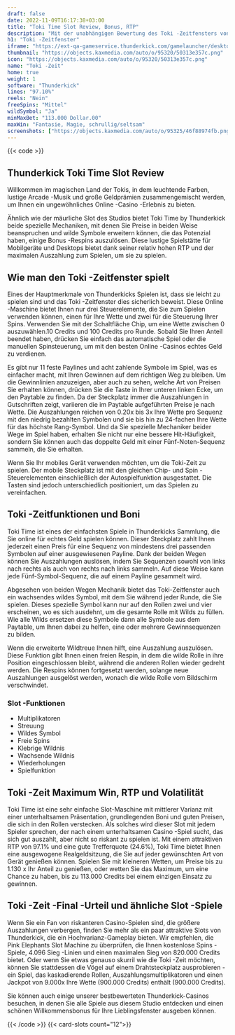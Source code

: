 ```yaml
---
draft: false
date: 2022-11-09T16:17:38+03:00
title: "Toki Time Slot Review, Bonus, RTP"
description: "Mit der unabhängigen Bewertung des Toki -Zeitfensters von Thunderkick können Sie kostenlos oder echtes Geld spielen und hier einen Bonus erhalten!"
h1: "Toki -Zeitfenster"
iframe: "https://ext-qa-gameservice.thunderkick.com/gamelauncher/desktopLauncher/external-lobby?gameId=tk-tokitime&operatorId=2&container=container&freeAccountCurrencyIso=EUR&freeAccountBalance=5000"
thumbnail: "https://objects.kaxmedia.com/auto/o/95320/50313e357c.png"
icon: "https://objects.kaxmedia.com/auto/o/95320/50313e357c.png"
name: "Toki -Zeit"
home: true
weight: 1
software: "Thunderkick"
lines: "97.10%"
reels: "Nein"
freeSpins: "Mittel"
wildSymbol: "Ja"
minMaxBet: "113.000 Dollar.00"
maxWin: "Fantasie, Magie, schrullig/seltsam"
screenshots: ["https://objects.kaxmedia.com/auto/o/95325/46f88974fb.png"]
---
```


{{< code >}}<h2>Thunderkick Toki Time Slot Review</h2><p>Willkommen im magischen Land der Tokis, in dem leuchtende Farben, lustige Arcade -Musik und große Geldprämien zusammengemischt werden, um Ihnen ein ungewöhnliches Online -Casino -Erlebnis zu bieten.</p><p>Ähnlich wie der mäurliche Slot des Studios bietet Toki Time by Thunderkick beide spezielle Mechaniken, mit denen Sie Preise in beiden Weise beanspruchen und wilde Symbole erweitern können, die das Potenzial haben, einige Bonus -Respins auszulösen. Diese lustige Spielstätte für Mobilgeräte und Desktops bietet dank seiner relativ hohen RTP und der maximalen Auszahlung zum Spielen, um sie zu spielen.</p><h2>Wie man den Toki -Zeitfenster spielt</h2><p>Eines der Hauptmerkmale von Thunderkicks Spielen ist, dass sie leicht zu spielen sind und das Toki -Zeitfenster dies sicherlich beweist. Diese Online -Maschine bietet Ihnen nur drei Steuerelemente, die Sie zum Spielen verwenden können, einen für Ihre Wette und zwei für die Steuerung Ihrer Spins. Verwenden Sie mit der Schaltfläche Chip, um eine Wette zwischen 0 auszuwählen.10 Credits und 100 Credits pro Runde. Sobald Sie Ihren Anteil beendet haben, drücken Sie einfach das automatische Spiel oder die manuellen Spinsteuerung, um mit den besten Online -Casinos echtes Geld zu verdienen.</p><p>Es gibt nur 11 feste Paylines und acht zahlende Symbole im Spiel, was es einfacher macht, mit Ihren Gewinnen auf dem richtigen Weg zu bleiben. Um die Gewinnlinien anzuzeigen, aber auch zu sehen, welche Art von Preisen Sie erhalten können, drücken Sie die Taste in Ihrer unteren linken Ecke, um den Paytable zu finden. Da der Steckplatz immer die Auszahlungen in Gutschriften zeigt, variieren die im Paytable aufgeführten Preise je nach Wette. Die Auszahlungen reichen von 0.20x bis 3x Ihre Wette pro Sequenz mit den niedrig bezahlten Symbolen und sie bis hin zu 24-fachen Ihre Wette für das höchste Rang-Symbol. Und da Sie spezielle Mechaniker beider Wege im Spiel haben, erhalten Sie nicht nur eine bessere Hit-Häufigkeit, sondern Sie können auch das doppelte Geld mit einer Fünf-Noten-Sequenz sammeln, die Sie erhalten.</p><p>Wenn Sie Ihr mobiles Gerät verwenden möchten, um die Toki-Zeit zu spielen. Der mobile Steckplatz ist mit den gleichen Chip- und Spin -Steuerelementen einschließlich der Autospielfunktion ausgestattet. Die Tasten sind jedoch unterschiedlich positioniert, um das Spielen zu vereinfachen.</p><h2>Toki -Zeitfunktionen und Boni</h2><p>Toki Time ist eines der einfachsten Spiele in Thunderkicks Sammlung, die Sie online für echtes Geld spielen können. Dieser Steckplatz zahlt Ihnen jederzeit einen Preis für eine Sequenz von mindestens drei passenden Symbolen auf einer ausgewiesenen Payline. Dank der beiden Wegen können Sie Auszahlungen auslösen, indem Sie Sequenzen sowohl von links nach rechts als auch von rechts nach links sammeln. Auf diese Weise kann jede Fünf-Symbol-Sequenz, die auf einem Payline gesammelt wird.</p><p>Abgesehen von beiden Wegen Mechanik bietet das Toki-Zeitfenster auch ein wachsendes wildes Symbol, mit dem Sie während jeder Runde, die Sie spielen.  Dieses spezielle Symbol kann nur auf den Rollen zwei und vier erscheinen, wo es sich ausdehnt, um die gesamte Rolle mit Wilds zu füllen. Wie alle Wilds ersetzen diese Symbole dann alle Symbole aus dem Paytable, um Ihnen dabei zu helfen, eine oder mehrere Gewinnsequenzen zu bilden.</p><p>Wenn die erweiterte Wildtreue Ihnen hilft, eine Auszahlung auszulösen. Diese Funktion gibt Ihnen einen freien Respin, in dem die wilde Rolle in ihre Position eingeschlossen bleibt, während die anderen Rollen wieder gedreht werden. Die Respins können fortgesetzt werden, solange neue Auszahlungen ausgelöst werden, wonach die wilde Rolle vom Bildschirm verschwindet.</p><h3>
Slot -Funktionen</h3><ul>
<li></span>
Multiplikatoren</li>
<li></span>
Streuung</li>
<li></span>
Wildes Symbol</li>
<li></span>
Freie Spins</li>
<li></span>
Klebrige Wildnis</li>
<li></span>
Wachsende Wildnis</li>
<li></span>
Wiederholungen</li>
<li></span>
Spielfunktion</li></ul><h2>Toki -Zeit Maximum Win, RTP und Volatilität</h2><p>Toki Time ist eine sehr einfache Slot-Maschine mit mittlerer Varianz mit einer unterhaltsamen Präsentation, grundlegenden Boni und guten Preisen, die sich in den Rollen verstecken. Als solches wird dieser Slot mit jedem Spieler sprechen, der nach einem unterhaltsamen Casino -Spiel sucht, das sich gut auszahlt, aber nicht so riskant zu spielen ist.  Mit einem attraktiven RTP von 97.1% und eine gute Trefferquote (24.6%), Toki Time bietet Ihnen eine ausgewogene Realgeldsitzung, die Sie auf jeder gewünschten Art von Gerät genießen können. Spielen Sie mit kleineren Wetten, um Preise bis zu 1.130 x Ihr Anteil zu genießen, oder wetten Sie das Maximum, um eine Chance zu haben, bis zu 113.000 Credits bei einem einzigen Einsatz zu gewinnen.</p><h2>Toki -Zeit -Final -Urteil und ähnliche Slot -Spiele</h2><p>Wenn Sie ein Fan von riskanteren Casino-Spielen sind, die größere Auszahlungen verbergen, finden Sie mehr als ein paar attraktive Slots von Thunderkick, die ein Hochvarianz-Gameplay bieten. Wir empfehlen, die Pink Elephants Slot Machine zu überprüfen, die Ihnen kostenlose Spins -Spiele, 4.096 Sieg -Linien und einen maximalen Sieg von 820.000 Credits bietet. Oder wenn Sie etwas genauso skurril wie die Toki -Zeit möchten, können Sie stattdessen die Vögel auf einem Drahtsteckplatz ausprobieren - ein Spiel, das kaskadierende Rollen, Auszahlungsmultiplikatoren und einen Jackpot von 9.000x Ihre Wette (900.000 Credits) enthält (900.000 Credits).</p><p>Sie können auch einige unserer bestbewerteten Thunderkick-Casinos besuchen, in denen Sie alle Spiele aus diesem Studio entdecken und einen schönen Willkommensbonus für Ihre Lieblingsfenster ausgeben können.</p>{{< /code >}}
{{< card-slots count="12">}}